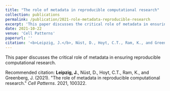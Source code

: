 ```yaml
---
title: "The role of metadata in reproducible computational research"
collection: publications
permalink: /publication/2021-role-metadata-reproducible-research
excerpt: 'This paper discusses the critical role of metadata in ensuring reproducible computational research.'
date: 2021-10-22
venue: 'Cell Patterns'
paperurl: ''
citation: '<b>Leipzig, J.</b>, Nüst, D., Hoyt, C.T., Ram, K., and Greenberg, J. (2021). &quot;The role of metadata in reproducible computational research.&quot; <i>Cell Patterns</i>. 2021, 100322.'
---
```

This paper discusses the critical role of metadata in ensuring reproducible computational research.

Recommended citation: <b>Leipzig, J.</b>, Nüst, D., Hoyt, C.T., Ram, K., and Greenberg, J. (2021). "The role of metadata in reproducible computational research." <i>Cell Patterns</i>. 2021, 100322.
